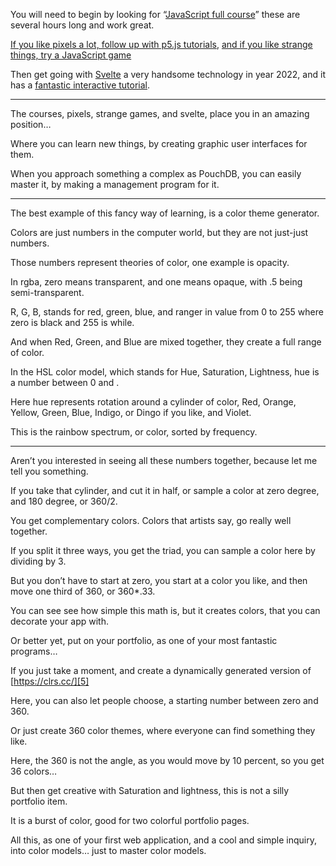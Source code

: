 You will need to begin by looking for
“[JavaScript full course][0]” these are several hours long and work great.

[If you like pixels a lot, follow up with p5.js tutorials][1],
[and if you like strange things, try a JavaScript game][2]

Then get going with [Svelte][3] a very handsome technology in year 2022,
and it has a [fantastic interactive tutorial][4].

---

The courses, pixels, strange games, and svelte,
place you in an amazing position…

Where you can learn new things,
by creating graphic user interfaces for them.

When you approach something a complex as PouchDB,
you can easily master it, by making a management program for it.

---

The best example of this fancy way of learning,
is a color theme generator.

Colors are just numbers in the computer world,
but they are not just-just numbers.

Those numbers represent theories of color,
one example is opacity.

In rgba, zero means transparent,
and one means opaque, with .5 being semi-transparent.

R, G, B, stands for red, green, blue,
and ranger in value from 0 to 255 where zero is black and 255 is while.

And when Red, Green, and Blue are mixed together,
they create a full range of color.

In the HSL color model, which stands for Hue, Saturation, Lightness,
hue is a number between 0 and  .

Here hue represents rotation around a cylinder of color,
Red, Orange, Yellow, Green, Blue, Indigo, or Dingo if you like, and Violet.

This is the rainbow spectrum, or color,
sorted by frequency.

---

Aren’t you interested in seeing all these numbers together,
because let me tell you something.

If you take that cylinder, and cut it in half,
or sample a color at zero degree, and 180 degree, or 360/2.

You get complementary colors.
Colors that artists say, go really well together.

If you split it three ways, you get the triad,
you can sample a color here by dividing by 3.

But you don’t have to start at zero,
you start at a color you like, and then move one third of 360, or 360*.33.

You can see see how  simple this math is,
but it creates colors, that you can decorate your app with.

Or better yet, put on your portfolio,
as one of your most fantastic programs…

If you just take a moment,
and create a dynamically generated version of [https://clrs.cc/][5]

Here, you can also let people choose,
a starting number between zero and 360.

Or just create 360 color themes,
where everyone can find something they like.

Here, the 360 is not the angle, as you would move by 10 percent,
so you get 36 colors…

But then get creative with Saturation and lightness,
this is not a silly portfolio item.

It is a burst of color,
good for two colorful portfolio pages.

All this, as one of your first web application, and a cool and simple inquiry,
into color models… just to master color models.

[0]: https://www.youtube.com/results?search_query=JavaScript+full+course
[1]: https://www.youtube.com/watch?v=8j0UDiN7my4&list=PLglp04UYZK_PrN6xWo_nJ-8kzyXDyFUwi
[2]: https://duckduckgo.com/?q=learn+by+playing+javascript+game&t=raspberrypi&ia=web
[3]: https://svelte.dev/
[4]: https://svelte.dev/tutorial
[5]: https://clrs.cc/
